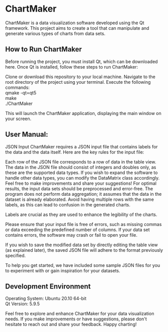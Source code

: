 # ChartMaker
ChartMaker is a data visualization software developed using the Qt framework. This project aims to create a tool that can manipulate and generate various types of charts from data sets.

## How to Run ChartMaker
Before running the project, you must install Qt, which can be downloaded here. Once Qt is installed, follow these steps to run ChartMaker:

Clone or download this repository to your local machine.
Navigate to the root directory of the project using your terminal.
Execute the following commands: <br>
qmake -qt=qt5 <br>
make <br>
./ChartMaker <br>

This will launch the ChartMaker application, displaying the main window on your screen.

## User Manual:
JSON Input
ChartMaker requires a JSON input file that contains labels for the data and the data itself. Here are the key rules for the input file:

Each row of the JSON file corresponds to a row of data in the table view.
The data in the JSON file should consist of integers and doubles only, as these are the supported data types. If you wish to expand the software to handle other data types, you can modify the DataMatrix class accordingly. Feel free to make improvements and share your suggestions!
For optimal results, the input data sets should be preprocessed and error-free. The program does not perform data aggregation; it assumes that the data in the dataset is already elaborated. Avoid having multiple rows with the same labels, as this can lead to confusion in the generated charts.

Labels are crucial as they are used to enhance the legibility of the charts.

Please ensure that your input file is free of errors, such as missing commas or data exceeding the predefined number of columns. If your data set contains errors, the software may crash or fail to open your file.

If you wish to save the modified data set by directly editing the table view (as explained later), the saved JSON file will adhere to the format previously specified.

To help you get started, we have included some sample JSON files for you to experiment with or gain inspiration for your datasets.

## Development Environment
Operating System: Ubuntu 20.10 64-bit<br>
Qt Version: 5.9.5 <br>

Feel free to explore and enhance ChartMaker for your data visualization needs. If you make improvements or have suggestions, please don't hesitate to reach out and share your feedback. Happy charting!
